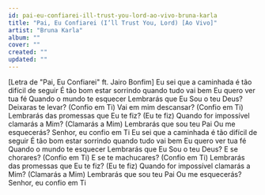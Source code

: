 ```yaml
---
id: pai-eu-confiarei-ill-trust-you-lord-ao-vivo-bruna-karla
title: "Pai, Eu Confiarei (I’ll Trust You, Lord) [Ao Vivo]"
artist: "Bruna Karla"
album: ""
cover: ""
created: ""
updated: ""
---
```


[Letra de "Pai, Eu Confiarei" ft. Jairo Bonfim]
Eu sei que a caminhada é tão difícil de seguir
É tão bom estar sorrindo quando tudo vai bem
Eu quero ver tua fé
Quando o mundo te esquecer
Lembrarás que Eu Sou o teu Deus?
Deixaras te levar? (Confio em Ti)
Vai em mim descansar? (Confio em Ti)
Lembrarás das promessas que Eu te fiz?
(Eu te fiz)
Quando for impossível clamarás a Mim? (Clamarás a Mim)
Lembrarás que sou teu Pai
Ou me esquecerás?
Senhor, eu confio em Ti
Eu sei que a caminhada é tão difícil de seguir
É tão bom estar sorrindo quando tudo vai bem
Eu quero ver tua fé
Quando o mundo te esquecer
Lembrarás que Eu Sou o teu Deus?
E se chorares? (Confio em Ti)
E se te machucares? (Confio em Ti)
Lembrarás das promessas que Eu te fiz?
(Eu te fiz)
Quando for impossível clamarás a Mim? (Clamarás a Mim)
Lembrarás que sou teu Pai
Ou me esquecerás?
Senhor, eu confio em Ti